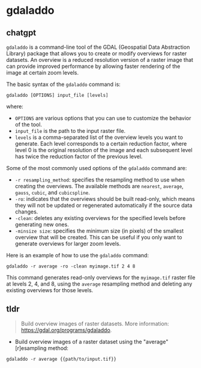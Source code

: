 # gdaladdo 
## chatgpt 
`gdaladdo` is a command-line tool of the GDAL (Geospatial Data Abstraction Library) package that allows you to create or modify overviews for raster datasets. An overview is a reduced resolution version of a raster image that can provide improved performance by allowing faster rendering of the image at certain zoom levels.

The basic syntax of the `gdaladdo` command is:

```
gdaladdo [OPTIONS] input_file [levels]
```

where:

- `OPTIONS` are various options that you can use to customize the behavior of the tool.
- `input_file` is the path to the input raster file.
- `levels` is a comma-separated list of the overview levels you want to generate. Each level corresponds to a certain reduction factor, where level 0 is the original resolution of the image and each subsequent level has twice the reduction factor of the previous level.

Some of the most commonly used options of the `gdaladdo` command are:

- `-r resampling_method`: specifies the resampling method to use when creating the overviews. The available methods are `nearest`, `average`, `gauss`, `cubic`, and `cubicspline`.
- `-ro`: indicates that the overviews should be built read-only, which means they will not be updated or regenerated automatically if the source data changes.
- `-clean`: deletes any existing overviews for the specified levels before generating new ones.
- `-minsize size`: specifies the minimum size (in pixels) of the smallest overview that will be created. This can be useful if you only want to generate overviews for larger zoom levels.

Here is an example of how to use the `gdaladdo` command:

```
gdaladdo -r average -ro -clean myimage.tif 2 4 8
```

This command generates read-only overviews for the `myimage.tif` raster file at levels 2, 4, and 8, using the `average` resampling method and deleting any existing overviews for those levels. 

## tldr 
 
> Build overview images of raster datasets.
> More information: <https://gdal.org/programs/gdaladdo>.

- Build overview images of a raster dataset using the "average" [r]esampling method:

`gdaladdo -r average {{path/to/input.tif}}`
